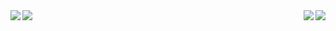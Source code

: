 <img  align="left" src="https://github-readme-stats.vercel.app/api?username=drypycode&count_private=true&theme=vue-dark">

<img align="right" src="https://github-readme-stats.vercel.app/api/top-langs/?username=drypycode&count_private=true&layout=compact&theme=vue-dark">

<img align="left" src="https://github-readme-stats.vercel.app/api/pin/?username=drypycode&repo=s3-music-server&theme=vue-dark">

<img align="right" src="https://github-readme-stats.vercel.app/api/pin/?username=drypycode&repo=zelle-python&theme=vue-dark">

<!--
**drypycode/drypycode** is a ✨ _special_ ✨ repository because its `README.md` (this file) appears on your GitHub profile.

Here are some ideas to get you started:

- 🔭 I’m currently working on ...
- 🌱 I’m currently learning ...
- 👯 I’m looking to collaborate on ...
- 🤔 I’m looking for help with ...
- 💬 Ask me about ...
- 📫 How to reach me: ...
- 😄 Pronouns: ...
- ⚡ Fun fact: ...
-->
